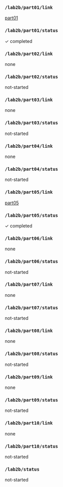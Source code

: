 ### `/lab2b/part01/link`
[part01](https://github.com/sueqixue/ese519-2022-lab2-2B/blob/main/01_registers/05_i2c_traffic.md)
### `/lab2b/part01/status`
✓ completed
### `/lab2b/part02/link`
none
### `/lab2b/part02/status`
not-started
### `/lab2b/part03/link`
none
### `/lab2b/part03/status`
not-started
### `/lab2b/part04/link`
none
### `/lab2b/part04/status`
not-started
### `/lab2b/part05/link`
[part05](https://github.com/sueqixue/ese519-2022-lab2-2B/blob/main/05_i2c_traffic/05_i2c_traffic.md)
### `/lab2b/part05/status`
✓ completed
### `/lab2b/part06/link`
none
### `/lab2b/part06/status`
not-started
### `/lab2b/part07/link`
none
### `/lab2b/part07/status`
not-started
### `/lab2b/part08/link`
none
### `/lab2b/part08/status`
not-started
### `/lab2b/part09/link`
none
### `/lab2b/part09/status`
not-started
### `/lab2b/part10/link`
none
### `/lab2b/part10/status`
not-started
### `/lab2b/status`
not-started
